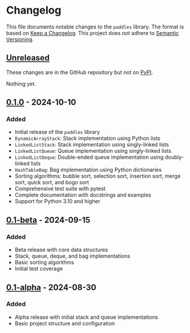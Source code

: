 # Changelog

This file documents notable changes to the `paddles` library.
The format is based on [Keep a Changelog](https://keepachangelog.com).
This project does *not* adhere to [Semantic Versioning](https://semver.org).

<!-- Per release: Added / Changed / Deprecated / Removed / Fixed / Security -->

## [Unreleased](https://github.com/dsa-ou/paddles/compare/v0.1.0...HEAD)
These changes are in the GitHub repository but not on [PyPI](https://pypi.org/project/paddles).

Nothing yet.

## [0.1.0](https://github.com/dsa-ou/paddles/releases/tag/v0.1.0) - 2024-10-10

### Added
- Initial release of the `paddles` library
- `DynamicArrayStack`: Stack implementation using Python lists
- `LinkedListStack`: Stack implementation using singly-linked lists
- `LinkedListQueue`: Queue implementation using singly-linked lists
- `LinkedListDeque`: Double-ended queue implementation using doubly-linked lists
- `HashTableBag`: Bag implementation using Python dictionaries
- Sorting algorithms: bubble sort, selection sort, insertion sort, merge sort, quick sort, and bogo sort
- Comprehensive test suite with pytest
- Complete documentation with docstrings and examples
- Support for Python 3.10 and higher

## [0.1-beta](https://github.com/dsa-ou/paddles/releases/tag/v0.1-beta) - 2024-09-15

### Added
- Beta release with core data structures
- Stack, queue, deque, and bag implementations
- Basic sorting algorithms
- Initial test coverage

## [0.1-alpha](https://github.com/dsa-ou/paddles/releases/tag/v0.1-alpha) - 2024-08-30

### Added
- Alpha release with initial stack and queue implementations
- Basic project structure and configuration
